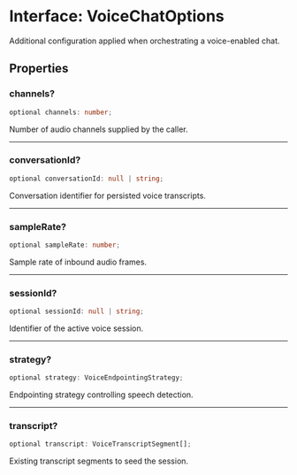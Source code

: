 # Interface: VoiceChatOptions

Additional configuration applied when orchestrating a voice-enabled chat.

## Properties

### channels?

```ts
optional channels: number;
```

Number of audio channels supplied by the caller.

***

### conversationId?

```ts
optional conversationId: null | string;
```

Conversation identifier for persisted voice transcripts.

***

### sampleRate?

```ts
optional sampleRate: number;
```

Sample rate of inbound audio frames.

***

### sessionId?

```ts
optional sessionId: null | string;
```

Identifier of the active voice session.

***

### strategy?

```ts
optional strategy: VoiceEndpointingStrategy;
```

Endpointing strategy controlling speech detection.

***

### transcript?

```ts
optional transcript: VoiceTranscriptSegment[];
```

Existing transcript segments to seed the session.
